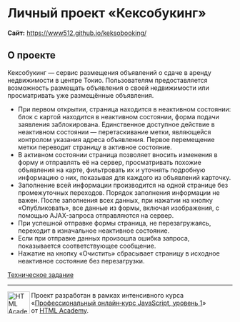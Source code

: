 # Личный проект «Кексобукинг»

**Сайт:** https://www512.github.io/keksobooking/


## О проекте
Кексобукинг — сервис размещения объявлений о сдаче в аренду недвижимости в центре Токио. Пользователям предоставляется возможность размещать объявления о своей недвижимости или просматривать уже размещённые объявления.


- При первом открытии, страница находится в неактивном состоянии: блок с картой находится в неактивном состоянии, форма подачи заявления заблокирована. Единственное доступное действие в неактивном состоянии — перетаскивание метки, являющейся контролом указания адреса объявления. Первое перемещение метки переводит страницу в активное состояние.
- В активном состоянии страница позволяет вносить изменения в форму и отправлять её на сервер, просматривать похожие объявления на карте, фильтровать их и уточнять подробную информацию о них, показывая для каждого из объявлений карточку.
- Заполнение всей информации производится на одной странице без промежуточных переходов. Порядок заполнения информации не важен. После заполнения всех данных, при нажатии на кнопку «Опубликовать», все данные из формы, включая изображения, с помощью AJAX-запроса отправляются на сервер.
- При успешной отправке формы страница, не перезагружаясь, переходит в изначальное неактивное состояние.
- Если при отправке данных произошла ошибка запроса, показывается соответствующее сообщение.
- Нажатие на кнопку «Очистить» сбрасывает страницу в исходное неактивное состояние без перезагрузки.

[Техническое задание](https://up.htmlacademy.ru/javascript/17/project/keksobooking)

---
<a href="https://htmlacademy.ru"><img align="left" width="50" height="50" alt="HTML Academy" src="https://up.htmlacademy.ru/static/img/intensive/htmlcss/logo-for-github.svg"></a>

Проект разработан в рамках интенсивного курса «[Профессиональный онлайн‑курс JavaScript, уровень 1](https://htmlacademy.ru/intensive/javascript)» от [HTML Academy](https://htmlacademy.ru).
